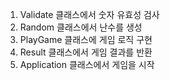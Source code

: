 1. Validate 클래스에서 숫자 유효성 검사
2. Random 클래스에서 난수를 생성
3. PlayGame 클래스에 게임 로직 구현
4. Result 클래스에서 게임 결과를 반환
5. Application 클래스에서 게임을 시작

